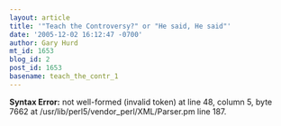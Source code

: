 ```yaml
---
layout: article
title: '"Teach the Controversy?" or "He said, He said"'
date: '2005-12-02 16:12:47 -0700'
author: Gary Hurd
mt_id: 1653
blog_id: 2
post_id: 1653
basename: teach_the_contr_1
---
```

<p><strong>Syntax Error:</strong> 
not well-formed (invalid token) at line 48, column 5, byte 7662 at /usr/lib/perl5/vendor_perl/XML/Parser.pm line 187.
</p>
